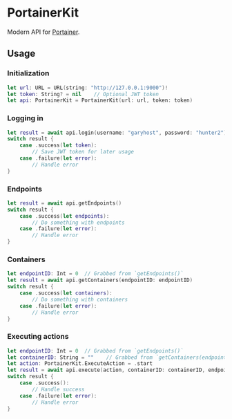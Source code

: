 # PortainerKit
Modern API for [Portainer](https://portainer.io).

## Usage
### Initialization
```swift
let url: URL = URL(string: "http://127.0.0.1:9000")!
let token: String? = nil	// Optional JWT token
let api: PortainerKit = PortainerKit(url: url, token: token)
```

### Logging in
```swift
let result = await api.login(username: "garyhost", password: "hunter2")
switch result {
	case .success(let token):
		// Save JWT token for later usage
	case .failure(let error):
		// Handle error
}
```

### Endpoints
```swift
let result = await api.getEndpoints()
switch result {
	case .success(let endpoints):
		// Do something with endpoints
	case .failure(let error):
		// Handle error
}
```

### Containers
```swift
let endpointID: Int = 0  // Grabbed from `getEndpoints()`
let result = await api.getContainers(endpointID: endpointID)
switch result {
	case .success(let containers):
		// Do something with containers
	case .failure(let error):
		// Handle error
}
```

### Executing actions
```swift
let endpointID: Int = 0  // Grabbed from `getEndpoints()`
let containerID: String = ""	// Grabbed from `getContainers(endpointID:)`
let action: PortainerKit.ExecuteAction = .start
let result = await api.execute(action, containerID: containerID, endpointID: endpointID)
switch result {
	case .success():
		// Handle success
	case .failure(let error):
		// Handle error
}
```
